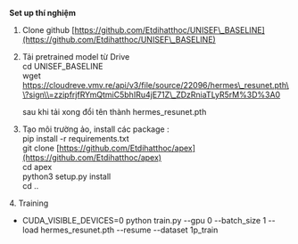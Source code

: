 **Set up thí nghiệm**

1. Clone github [https://github.com/Etdihatthoc/UNISEF\_BASELINE](https://github.com/Etdihatthoc/UNISEF\_BASELINE)   
2. Tải pretrained model từ Drive   
   cd UNISEF\_BASELINE  
   wget https://cloudreve.vmv.re/api/v3/file/source/22096/hermes\_resunet.pth\\?sign\\=zzipfrjfRYmQtmiC5bhIRu4jE71Z\_ZDzRniaTLyR5rM%3D%3A0  
   
   sau khi tải xong đổi tên thành hermes\_resunet.pth

3. Tạo môi trường ảo, install các package :   
   pip install \-r requirements.txt  
   git clone [https://github.com/Etdihatthoc/apex](https://github.com/Etdihatthoc/apex)  
   cd apex  
   python3 setup.py install  
   cd ..  
     
4\. Training  

- CUDA\_VISIBLE\_DEVICES=0 python train.py \--gpu 0 \--batch\_size 1 \--load hermes\_resunet.pth \--resume \--dataset 1p\_train

